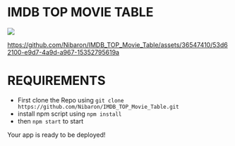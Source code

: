 # IMDB TOP MOVIE TABLE
<image src="/HomePage.png">

https://github.com/Nibaron/IMDB_TOP_Movie_Table/assets/36547410/53d62100-e9d7-4a9d-a967-15352795619a
# REQUIREMENTS
* First clone the Repo using `git clone https://github.com/Nibaron/IMDB_TOP_Movie_Table.git`
*  install npm script using `npm install`
*   then `npm start` to start 

Your app is ready to be deployed!
